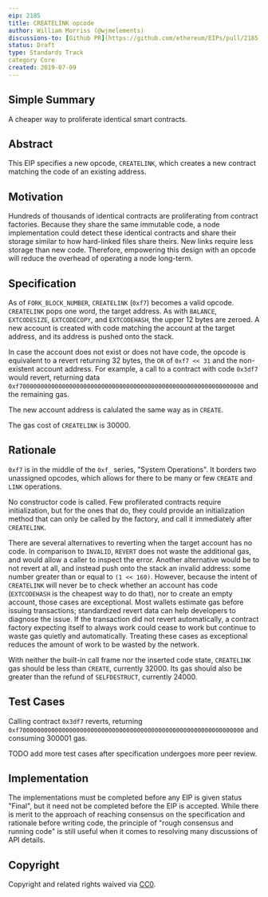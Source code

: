 ```yaml
---
eip: 2185
title: CREATELINK opcode
author: William Morriss (@wjmelements)
discussions-to: [Github PR](https://github.com/ethereum/EIPs/pull/2185)
status: Draft
type: Standards Track
category Core
created: 2019-07-09
---
```


## Simple Summary
<!--"If you can't explain it simply, you don't understand it well enough." Provide a simplified and layman-accessible explanation of the EIP.-->
A cheaper way to proliferate identical smart contracts.

## Abstract
This EIP specifies a new opcode, `CREATELINK`, which creates a new contract matching the code of an existing address.

## Motivation
<!--The motivation is critical for EIPs that want to change the Ethereum protocol. It should clearly explain why the existing protocol specification is inadequate to address the problem that the EIP solves. EIP submissions without sufficient motivation may be rejected outright.-->
Hundreds of thousands of identical contracts are proliferating from contract factories.
Because they share the same immutable code, a node implementation could detect these identical contracts and share their storage similar to how hard-linked files share theirs.
New links require less storage than new code.
Therefore, empowering this design with an opcode will reduce the overhead of operating a node long-term.

## Specification
<!--The technical specification should describe the syntax and semantics of any new feature. The specification should be detailed enough to allow competing, interoperable implementations for any of the current Ethereum platforms (go-ethereum, parity, cpp-ethereum, ethereumj, ethereumjs, and [others](https://github.com/ethereum/wiki/wiki/Clients)).-->
As of `FORK_BLOCK_NUMBER`, `CREATELINK` (`0xf7`) becomes a valid opcode.
`CREATELINK` pops one word, the target address.
As with `BALANCE`, `EXTCODESIZE`, `EXTCODECOPY`, and `EXTCODEHASH`, the upper 12 bytes are zeroed.
A new account is created with code matching the account at the target address, and its address is pushed onto the stack.

In case the account does not exist or does not have code, the opcode is equivalent to a revert returning 32 bytes, the `OR` of `0xf7 << 31` and the non-existent account address.
For example, a call to a contract with code `0x3df7` would revert, returning data `0xf700000000000000000000000000000000000000000000000000000000000000` and the remaining gas.

The new account address is calulated the same way as in `CREATE`.

The gas cost of `CREATELINK` is 30000.

## Rationale
`0xf7` is in the middle of the `0xf_` series, "System Operations".
It borders two unassigned opcodes, which allows for there to be many or few `CREATE` and `LINK` operations.

No constructor code is called.
Few profilerated contracts require initialization, but for the ones that do, they could provide an initialization method that can only be called by the factory, and call it immediately after `CREATELINK`.

There are several alternatives to reverting when the target account has no code.
In comparison to `INVALID`, `REVERT` does not waste the additional gas, and would allow a caller to inspect the error.
Another alternative would be to not revert at all, and instead push onto the stack an invalid address: some number greater than or equal to `(1 << 160)`.
However, because the intent of `CREATELINK` will never be to check whether an account has code (`EXTCODEHASH` is the cheapest way to do that), nor to create an empty account, those cases are exceptional.
Most wallets estimate gas before issuing transactions; standardized revert data can help developers to diagnose the issue.
If the transaction did not revert automatically, a contract factory expecting itself to always work could cease to work but continue to waste gas quietly and automatically.
Treating these cases as exceptional reduces the amount of work to be wasted by the network.

With neither the built-in call frame nor the inserted code state, `CREATELINK` gas should be less than `CREATE`, currently 32000.
Its gas should also be greater than the refund of `SELFDESTRUCT`, currently 24000.
<!--The rationale fleshes out the specification by describing what motivated the design and why particular design decisions were made. It should describe alternate designs that were considered and related work, e.g. how the feature is supported in other languages. The rationale may also provide evidence of consensus within the community, and should discuss important objections or concerns raised during discussion.-->

## Test Cases
<!--Test cases for an implementation are mandatory for EIPs that are affecting consensus changes. Other EIPs can choose to include links to test cases if applicable.-->
Calling contract `0x3df7` reverts, returning `0xf700000000000000000000000000000000000000000000000000000000000000` and consuming 300001 gas.

TODO add more test cases after specification undergoes more peer review.

## Implementation
The implementations must be completed before any EIP is given status "Final", but it need not be completed before the EIP is accepted. While there is merit to the approach of reaching consensus on the specification and rationale before writing code, the principle of "rough consensus and running code" is still useful when it comes to resolving many discussions of API details.

## Copyright
Copyright and related rights waived via [CC0](https://creativecommons.org/publicdomain/zero/1.0/).
